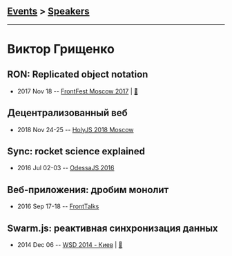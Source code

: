 ## [Events](../README.md) > [Speakers](../speakers.md)
---

# Виктор Грищенко

## RON: Replicated object notation
- 2017 Nov 18 -- [FrontFest Moscow 2017](https://youtu.be/QFWZlfSChoY)  | [:notebook:](https://speakerdeck.com/frontfest/viktor-grishchienko)  
## Децентрализованный веб
- 2018 Nov 24-25 -- [HolyJS 2018 Moscow](https://www.youtube.com/watch?v=lROd9NUBP5Q)    
## Sync: rocket science explained
- 2016 Jul 02-03 -- [OdessaJS 2016](https://youtu.be/vBmPjWbB2Zs)    
## Веб-приложения: дробим монолит
- 2016 Sep 17-18 -- [FrontTalks](https://events.yandex.ru/lib/talks/3922/)    
## Swarm.js: реактивная синхронизация данных
- 2014 Dec 06 -- [WSD 2014 - Киев](https://www.youtube.com/watch?v=t8Td3Oq47yE)  | [:notebook:](https://wsd.events/2014/12/06/pres/swarmjs.pdf)  
